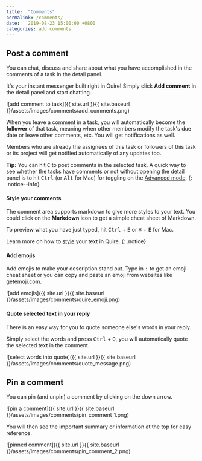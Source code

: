```yaml
---
title:  "Comments"
permalink: /comments/
date:   2019-08-23 15:00:00 +0800
categories: add comments
---
```

## Post a comment

You can chat, discuss and share about what you have accomplished in the comments of a task in the detail panel.

It's your instant messenger built right in Quire! Simply click **Add comment** in the detail panel and start chatting.

![add comment to task]({{ site.url }}{{ site.baseurl }}/assets/images/comments/add_comments.png)

When you leave a comment in a task, you will automatically become the **follower** of that task, meaning when other members modify the task's due date or leave other comments, etc. You will get notifications as well. 

Members who are already the assignees of this task or followers of this task or its project will get notified automatically of any updates too.

**Tip:** You can hit <kbd>C</kbd> to post comments in the selected task. A quick way to see whether the tasks have comments or not without opening the detail panel is to hit <kbd>Ctrl</kbd> (or <kbd>Alt</kbd> for Mac) for toggling on the [Advanced mode](/guide/advanced-mode/). 
{: .notice--info}

#### Style your comments

The comment area supports markdown to give more styles to your text. You could click on the **Markdown** icon to get a simple cheat sheet of Markdown.

To preview what you have just typed, hit <kbd>Ctrl</kbd> + <kbd>E</kbd> or <kbd>⌘</kbd> + <kbd>E</kbd> for Mac.

Learn more on how to [style](/guide/styling/) your text in Quire. 
{: .notice}

#### Add emojis

Add emojis to make your description stand out. Type in <kbd>:</kbd> to get an emoji cheat sheet or you can copy and paste an emoji from websites like getemoji.com. 

![add emojis]({{ site.url }}{{ site.baseurl }}/assets/images/comments/quire_emoji.png)

#### Quote selected text in your reply

There is an easy way for you to quote someone else's words in your reply.

Simply select the words and press <kbd>Ctrl</kbd> + <kbd>Q</kbd>, you will automatically quote the selected text in the comment.

![select words into quote]({{ site.url }}{{ site.baseurl }}/assets/images/comments/quote_message.png)


## Pin a comment

You can pin (and unpin) a comment by clicking on the down arrow. 

![pin a comment]({{ site.url }}{{ site.baseurl }}/assets/images/comments/pin_comment_1.png)

You will then see the important summary or information at the top for easy reference.

![pinned comment]({{ site.url }}{{ site.baseurl }}/assets/images/comments/pin_comment_2.png)